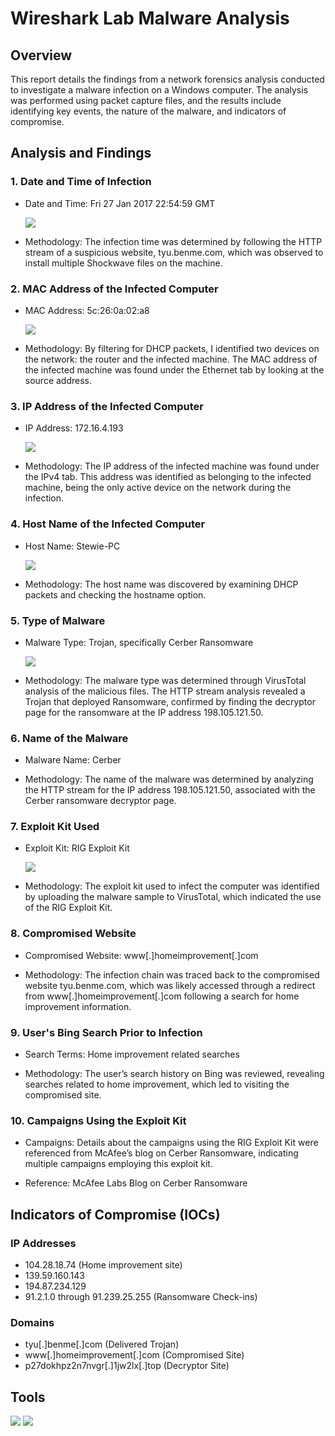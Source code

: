 # Wireshark Lab Malware Analysis

## Overview

This report details the findings from a network forensics analysis conducted to investigate a malware infection on a Windows computer. The analysis was performed using packet capture files, and the results include identifying key events, the nature of the malware, and indicators of compromise.

## Analysis and Findings

### 1. Date and Time of Infection
- Date and Time: Fri 27 Jan 2017 22:54:59 GMT

  <img src="https://i.imgur.com/cNfeiat.png" />

- Methodology: The infection time was determined by following the HTTP stream of a suspicious website, tyu.benme.com, which was observed to install multiple Shockwave files on the machine.

### 2. MAC Address of the Infected Computer
- MAC Address: 5c:26:0a:02:a8

  <img src="https://i.imgur.com/HblACPz.png" />

- Methodology: By filtering for DHCP packets, I identified two devices on the network: the router and the infected machine. The MAC address of the infected machine was found under the Ethernet tab by looking at the source address.

### 3. IP Address of the Infected Computer
- IP Address: 172.16.4.193

  <img src="https://i.imgur.com/ZsKlyuT.png" />

- Methodology: The IP address of the infected machine was found under the IPv4 tab. This address was identified as belonging to the infected machine, being the only active device on the network during the infection.

### 4. Host Name of the Infected Computer
- Host Name: Stewie-PC

  <img src="https://i.imgur.com/SZs2GcC.png" />

- Methodology: The host name was discovered by examining DHCP packets and checking the hostname option.

### 5. Type of Malware
- Malware Type: Trojan, specifically Cerber Ransomware

  <img src="https://i.imgur.com/kNCJLPS.png" />

- Methodology: The malware type was determined through VirusTotal analysis of the malicious files. The HTTP stream analysis revealed a Trojan that deployed Ransomware, confirmed by finding the decryptor page for the ransomware at the IP address 198.105.121.50.

### 6. Name of the Malware
- Malware Name: Cerber

- Methodology: The name of the malware was determined by analyzing the HTTP stream for the IP address 198.105.121.50, associated with the Cerber ransomware decryptor page.

### 7. Exploit Kit Used
- Exploit Kit: RIG Exploit Kit

  <img src="https://i.imgur.com/3N77zDj.png" />

- Methodology: The exploit kit used to infect the computer was identified by uploading the malware sample to VirusTotal, which indicated the use of the RIG Exploit Kit.

### 8. Compromised Website
- Compromised Website: www[.]homeimprovement[.]com

- Methodology: The infection chain was traced back to the compromised website tyu.benme.com, which was likely accessed through a redirect from
  www[.]homeimprovement[.]com following a search for home improvement information.

### 9. User's Bing Search Prior to Infection
- Search Terms: Home improvement related searches

- Methodology: The user’s search history on Bing was reviewed, revealing searches related to home improvement, which led to visiting the compromised site.

### 10. Campaigns Using the Exploit Kit
- Campaigns: Details about the campaigns using the RIG Exploit Kit were referenced from McAfee’s blog on Cerber Ransomware, indicating multiple campaigns employing this exploit kit.

- Reference: McAfee Labs Blog on Cerber Ransomware

## Indicators of Compromise (IOCs)

### IP Addresses
- 104.28.18.74 (Home improvement site)
- 139.59.160.143
- 194.87.234.129
- 91.2.1.0 through 91.239.25.255 (Ransomware Check-ins)

### Domains
- tyu[.]benme[.]com (Delivered Trojan)
- www[.]homeimprovement[.]com (Compromised Site)
- p27dokhpz2n7nvgr[.]1jw2lx[.]top (Decryptor Site)

## Tools

<div>
<img src="https://img.shields.io/badge/-Wireshark-1679A7?&style=for-the-badge&logo=Wireshark&logoColor=white" />
<img src="https://img.shields.io/badge/-VirusTotal-394EFF?&style=for-the-badge&logo=VirusTotal&logoColor=white" />
</div>
